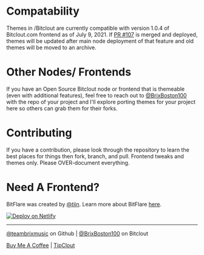 # Compatability

Themes in /Bitclout are currently compatible with version 1.0.4 of Bitclout.com frontend as of July 9, 2021. If [PR #107](https://github.com/bitclout/frontend/pull/107) is merged and deployed, themes will be updated after main node deployment of that feature and old themes will be moved to an archive.

# Other Nodes/ Frontends

If you have an Open Source Bitclout node or frontend that is themeable (even with additional features), feel free to reach out to [@BrixBoston100](https://bitclout.com/u/BrixBoston100) with the repo of your project and I'll explore porting themes for your project here so others can grab them for their forks.

# Contributing

If you have a contribution, please look through the repository to learn the best places for things then fork, branch, and pull. Frontend tweaks and themes only. Please OVER-document everything.

# Need A Frontend?

BitFlare was created by [@tijn](https://bitclout.com/u/tijn). Learn more about BitFlare [here](https://github.com/devclout/BitFlare).

[![Deploy on Netlify](https://www.netlify.com/img/deploy/button.svg)](https://app.netlify.com/start/deploy?repository=https://github.com/devclout/BitFlare)

----
[@teambrixmusic](https://github.com/teambrixmusic) on Github | [@BrixBoston100](https://bitclout.com/u/BrixBoston100) on Bitclout

[Buy Me A Coffee](https://ko-fi.com/brixboston100) | [TipClout](https://bitclout.com/send-bitclout?public_key=BC1YLhTk3qzocZRDAAHyFvy7PME3xvPZyJn3eY2tfjGa8GmNwheU8Xv)
